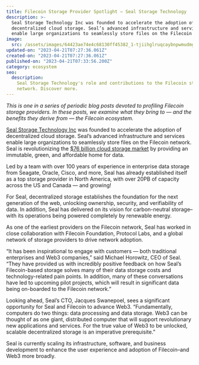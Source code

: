 ```yaml
---
title: Filecoin Storage Provider Spotlight — Seal Storage Technology
description: >-
  Seal Storage Technology Inc was founded to accelerate the adoption of
  decentralized cloud storage. Seal’s advanced infrastructure and services
  enable large organizations to seamlessly store files on the Filecoin network.
image:
  src: /assets/images/64423ae74e4c68130ff45382_1-tjiihglruqcaybnpwmudmg.png
updated-on: "2023-04-21T07:27:36.061Z"
created-on: "2023-04-21T07:27:36.061Z"
published-on: "2023-04-21T07:33:56.200Z"
category: ecosystem
seo:
  description:
    Seal Storage Technology's role and contributions to the Filecoin storage
    network. Discover more.
---
```


_This is one in a series of periodic blog posts devoted to profiling Filecoin storage providers. In these posts, we examine what they bring to — and the benefits they derive from — the Filecoin ecosystem._

[Seal Storage Technology Inc](https://www.sealstorage.io/) was founded to accelerate the adoption of decentralized cloud storage. Seal’s advanced infrastructure and services enable large organizations to seamlessly store files on the Filecoin network. Seal is revolutionizing the [$76 billion cloud storage market](https://www.fortunebusinessinsights.com/cloud-storage-market-102773) by providing an immutable, green, and affordable home for data.

Led by a team with over 100 years of experience in enterprise data storage from Seagate, Oracle, Cisco, and more, Seal has already established itself as a top storage provider in North America, with over 20PB of capacity across the US and Canada — and growing!

For Seal, decentralized storage establishes the foundation for the next generation of the web, unlocking ownership, security, and verifiability of data. In addition, Seal has delivered on its vision for carbon-neutral storage–with its operations being powered completely by renewable energy.

As one of the earliest providers on the Filecoin network, Seal has worked in close collaboration with Filecoin Foundation, Protocol Labs, and a global network of storage providers to drive network adoption.

“It has been inspirational to engage with customers — both traditional enterprises and Web3 companies,” said Michael Horowitz, CEO of Seal. “They have provided us with incredibly positive feedback on how Seal’s Filecoin-based storage solves many of their data storage costs and technology-related pain points. In addition, many of these conversations have led to upcoming pilot projects, which will result in significant data being on-boarded to the Filecoin network.”

Looking ahead, Seal’s CTO, Jacques Swanepoel, sees a significant opportunity for Seal and Filecoin to advance Web3. “Fundamentally, computers do two things: data processing and data storage. Web3 can be thought of as one giant, distributed computer that will support revolutionary new applications and services. For the true value of Web3 to be unlocked, scalable decentralized storage is an imperative prerequisite.”

Seal is currently scaling its infrastructure, software, and business development to enhance the user experience and adoption of Filecoin–and Web3 more broadly.

